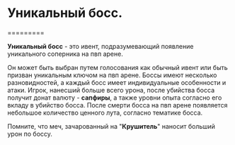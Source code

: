 # Уникальный босс.
=========

__Уникальный босс__ - это ивент, подразумевающий появление уникального соперника на пвп арене. 

Он может быть выбран путем голосования как обычный ивент или быть призван уникальным ключом на пвп арене. Боссы имеют несколько разновидностей, а каждый босс имеет индивидуальные особенности и атаки. Игрок, нанесший больше всего урона, после убийства босса получит донат валюту - __сапфиры__, а также уровни опыта согласно его вкладу в убийство босса. После смерти босса на пвп арене появляется небольшое количество ценного лута, согласно тематике босса.

Помните, что меч, зачарованный на "__Крушитель__" наносит больший урон по боссу.
